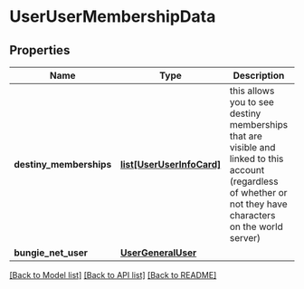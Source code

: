 # UserUserMembershipData

## Properties
Name | Type | Description | Notes
------------ | ------------- | ------------- | -------------
**destiny_memberships** | [**list[UserUserInfoCard]**](UserUserInfoCard.md) | this allows you to see destiny memberships that are visible and linked to this account   (regardless of whether or not they have characters on the world server) | [optional] 
**bungie_net_user** | [**UserGeneralUser**](UserGeneralUser.md) |  | [optional] 

[[Back to Model list]](../README.md#documentation-for-models) [[Back to API list]](../README.md#documentation-for-api-endpoints) [[Back to README]](../README.md)


